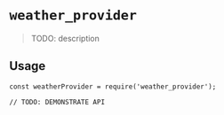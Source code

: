 # `weather_provider`

> TODO: description

## Usage

```
const weatherProvider = require('weather_provider');

// TODO: DEMONSTRATE API
```
